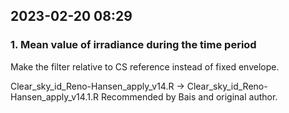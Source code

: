 
## 2023-02-20 08:29

[//]: # (Keywords: #key_1, #key_2)

### 1. Mean value of irradiance during the time period

Make the filter relative to CS reference instead of fixed envelope.

Clear_sky_id_Reno-Hansen_apply_v14.R -> Clear_sky_id_Reno-Hansen_apply_v14.1.R
Recommended by Bais and original author.


